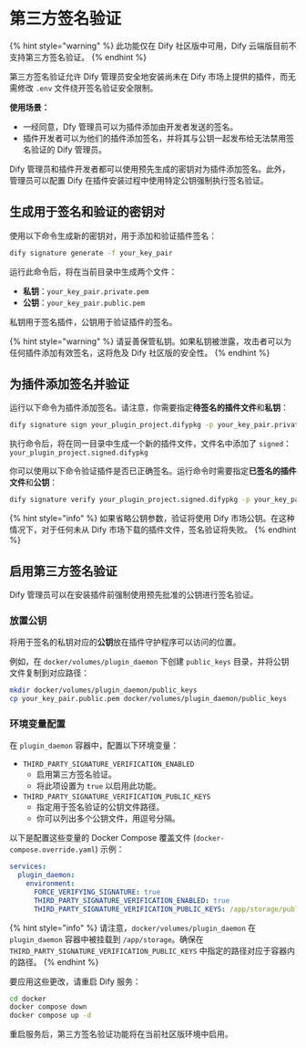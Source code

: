 # 第三方签名验证

{% hint style="warning" %}
此功能仅在 Dify 社区版中可用，Dify 云端版目前不支持第三方签名验证。
{% endhint %}

第三方签名验证允许 Dify 管理员安全地安装尚未在 Dify 市场上提供的插件，而无需修改 `.env` 文件绕开签名验证安全限制。

**使用场景：**

* 一经同意，Dfy 管理员可以为插件添加由开发者发送的签名。
* 插件开发者可以为他们的插件添加签名，并将其与公钥一起发布给无法禁用签名验证的 Dify 管理员。

Dify 管理员和插件开发者都可以使用预先生成的密钥对为插件添加签名。此外，管理员可以配置 Dify 在插件安装过程中使用特定公钥强制执行签名验证。

## 生成用于签名和验证的密钥对

使用以下命令生成新的密钥对，用于添加和验证插件签名：

```bash
dify signature generate -f your_key_pair
```

运行此命令后，将在当前目录中生成两个文件：

* **私钥**：`your_key_pair.private.pem`
* **公钥**：`your_key_pair.public.pem`

私钥用于签名插件，公钥用于验证插件的签名。

{% hint style="warning" %}
请妥善保管私钥。如果私钥被泄露，攻击者可以为任何插件添加有效签名，这将危及 Dify 社区版的安全性。
{% endhint %}

## 为插件添加签名并验证

运行以下命令为插件添加签名。请注意，你需要指定**待签名的插件文件**和**私钥**：

```bash
dify signature sign your_plugin_project.difypkg -p your_key_pair.private.pem
```

执行命令后，将在同一目录中生成一个新的插件文件，文件名中添加了 `signed`：`your_plugin_project.signed.difypkg`

你可以使用以下命令验证插件是否已正确签名。运行命令时需要指定**已签名的插件文件**和**公钥**：

```bash
dify signature verify your_plugin_project.signed.difypkg -p your_key_pair.public.pem
```

{% hint style="info" %}
如果省略公钥参数，验证将使用 Dify 市场公钥。在这种情况下，对于任何未从 Dify 市场下载的插件文件，签名验证将失败。
{% endhint %}

## 启用第三方签名验证

Dify 管理员可以在安装插件前强制使用预先批准的公钥进行签名验证。

### 放置公钥

将用于签名的私钥对应的**公钥**放在插件守护程序可以访问的位置。

例如，在 `docker/volumes/plugin_daemon` 下创建 `public_keys` 目录，并将公钥文件复制到对应路径：

```bash
mkdir docker/volumes/plugin_daemon/public_keys
cp your_key_pair.public.pem docker/volumes/plugin_daemon/public_keys
```

### 环境变量配置

在 `plugin_daemon` 容器中，配置以下环境变量：

* `THIRD_PARTY_SIGNATURE_VERIFICATION_ENABLED`
  * 启用第三方签名验证。
  * 将此项设置为 `true` 以启用此功能。
* `THIRD_PARTY_SIGNATURE_VERIFICATION_PUBLIC_KEYS`
  * 指定用于签名验证的公钥文件路径。
  * 你可以列出多个公钥文件，用逗号分隔。

以下是配置这些变量的 Docker Compose 覆盖文件 (`docker-compose.override.yaml`) 示例：

```yaml
services:
  plugin_daemon:
    environment:
      FORCE_VERIFYING_SIGNATURE: true
      THIRD_PARTY_SIGNATURE_VERIFICATION_ENABLED: true
      THIRD_PARTY_SIGNATURE_VERIFICATION_PUBLIC_KEYS: /app/storage/public_keys/your_key_pair.public.pem
```

{% hint style="info" %}
请注意，`docker/volumes/plugin_daemon` 在 `plugin_daemon` 容器中被挂载到 `/app/storage`。确保在 `THIRD_PARTY_SIGNATURE_VERIFICATION_PUBLIC_KEYS` 中指定的路径对应于容器内的路径。
{% endhint %}

要应用这些更改，请重启 Dify 服务：

```bash
cd docker
docker compose down
docker compose up -d
```

重启服务后，第三方签名验证功能将在当前社区版环境中启用。
